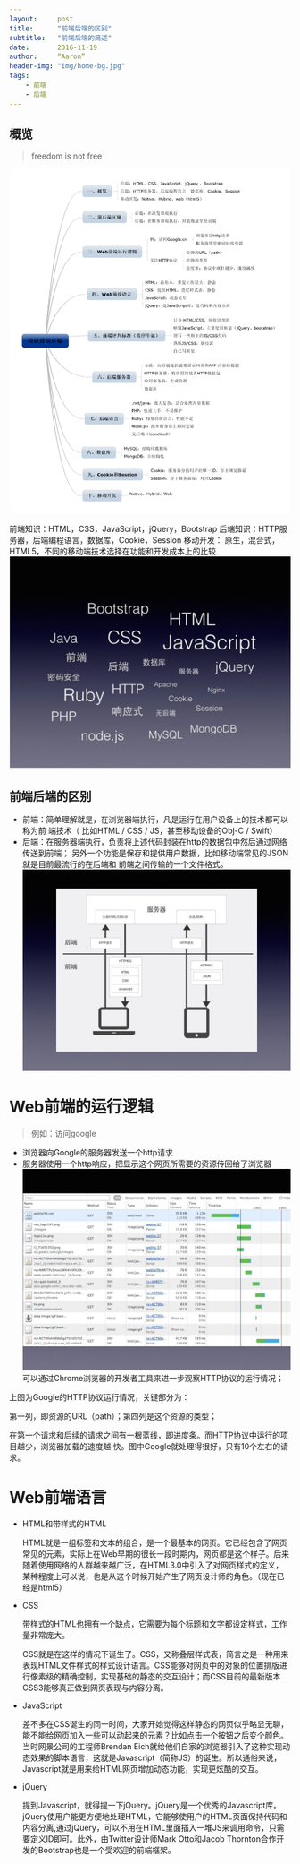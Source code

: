 ```yaml
---
layout:     post
title:      "前端后端的区别"
subtitle:   "前端后端的简述"
date:       2016-11-19
author:     “Aaron”
header-img: "img/home-bg.jpg"
tags:
    - 前端
    - 后端
---
```


## 概览

>freedom is not free

![jiantan](/img/in-post/post-js-version/jiantan.png)

前端知识：HTML，CSS，JavaScript，jQuery，Bootstrap
后端知识：HTTP服务器，后端编程语言，数据库，Cookie，Session
移动开发： 原生，混合式，HTML5，不同的移动端技术选择在功能和开发成本上的比较
![bootstrap-html](/img/in-post/post-js-version/bootstrap-html.png)

## 前端后端的区别

* 前端：简单理解就是，在浏览器端执行，凡是运行在用户设备上的技术都可以称为前
  端技术（ 比如HTML / CSS / JS，甚至移动设备的Obj-C / Swift）
* 后端：在服务器端执行，负责将上述代码封装在http的数据包中然后通过网络传送到前端；
  另外一个功能是保存和提供用户数据，比如移动端常见的JSON就是目前最流行的在后端和
  前端之间传输的一个文件格式。
![server](/img/in-post/post-js-version/server.jpg)

# Web前端的运行逻辑

>例如：访问google

* 浏览器向Google的服务器发送一个http请求
* 服务器使用一个http响应，把显示这个网页所需要的资源传回给了浏览器
![google](/img/in-post/post-js-version/google.jpg)
可以通过Chrome浏览器的开发者工具来进一步观察HTTP协议的运行情况；

上图为Google的HTTP协议运行情况，关键部分为：

第一列，即资源的URL（path）；第四列是这个资源的类型；

在第一个请求和后续的请求之间有一根蓝线，即进度条。而HTTP协议中运行的项目越少，浏览器加载的速度越
快。图中Google就处理得很好，只有10个左右的请求。

# Web前端语言

* HTML和带样式的HTML

  HTML就是一组标签和文本的组合，是一个最基本的网页。它已经包含了网页常见的元素，实际上在Web早期的很长一段时期内，网页都是这个样子。后来随着使用网络的人群越来越广泛，在HTML3.0中引入了对网页样式的定义，某种程度上可以说，也是从这个时候开始产生了网页设计师的角色。（现在已经是html5）

* CSS

  带样式的HTML也拥有一个缺点，它需要为每个标题和文字都设定样式，工作量非常庞大。

  CSS就是在这样的情况下诞生了。CSS，又称叠层样式表，简言之是一种用来表现HTML文件样式的样式设计语言。CSS能够对网页中的对象的位置排版进行像素级的精确控制，实现基础的静态的交互设计；而CSS目前的最新版本CSS3能够真正做到网页表现与内容分离。

* JavaScript

  差不多在CSS诞生的同一时间，大家开始觉得这样静态的网页似乎略显无聊，能不能给网页加入一些可以动起来的元素？比如点击一个按钮之后变个颜色。当时网景公司的工程师Brendan Eich就给他们自家的浏览器引入了这种实现动态效果的脚本语言，这就是Javascript（简称JS）的诞生。所以通俗来说，Javascript就是用来给HTML网页增加动态功能，实现更炫酷的交互。

* jQuery

  提到Javascript，就得提一下jQuery。jQuery是一个优秀的Javascript库。jQuery使用户能更方便地处理HTML，它能够使用户的HTML页面保持代码和内容分离,通过jQuery，可以不用在HTML里面插入一堆JS来调用命令，只需要定义ID即可。此外，由Twitter设计师Mark Otto和Jacob Thornton合作开发的Bootstrap也是一个受欢迎的前端框架。
